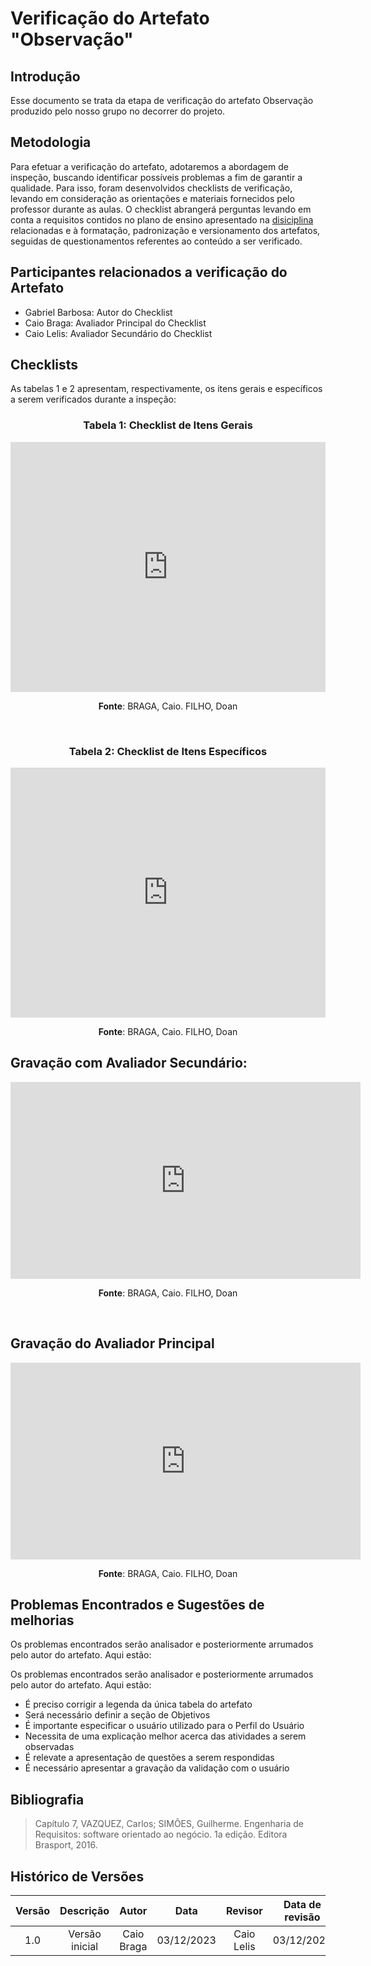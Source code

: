 # **Verificação do Artefato "Observação"**

##  **Introdução**

Esse documento se trata da etapa de verificação do artefato Observação produzido pelo nosso grupo no decorrer do projeto.


## **Metodologia**

Para efetuar a verificação do artefato, adotaremos a abordagem de inspeção, buscando identificar possíveis problemas a fim de garantir a qualidade. Para isso, foram desenvolvidos checklists de verificação, levando em consideração as orientações e materiais fornecidos pelo professor durante as aulas. O checklist abrangerá perguntas levando em conta a requisitos contidos no plano de ensino apresentado na [disiciplina](https://aprender3.unb.br/pluginfile.php/2692435/mod_resource/content/39/Plano_de_Ensino%20FIHC%20022023%20Turma%202.pdf) relacionadas e à formatação, padronização e versionamento dos artefatos, seguidas de questionamentos referentes ao conteúdo a ser verificado.


## **Participantes relacionados a verificação do Artefato**

- Gabriel Barbosa: Autor do Checklist
- Caio Braga: Avaliador Principal do Checklist
- Caio Lelis: Avaliador Secundário do Checklist


## **Checklists**

As tabelas 1 e 2 apresentam, respectivamente, os itens gerais e específicos a serem verificados durante a inspeção:

<center>

### **Tabela 1: Checklist de Itens Gerais**
</center>

<iframe src="https://docs.google.com/spreadsheets/d/e/2PACX-1vTjurOltQ8buLmH9JwC1dvm3DaijTZcAxl4NPrMj5TWQ7QSZPtleytC5Bz52ZHk8UchQ1J7pKPVKUmq/pubhtml?gid=1373810428&amp;single=true&amp;widget=true&amp;headers=false" width="100%" height="400" frameborder="0" scrolling="no"></iframe>

<center>

**Fonte**: BRAGA, Caio. FILHO, Doan
</center>

<br>

<center>

### **Tabela 2: Checklist de Itens Específicos**
</center>

<iframe src="https://docs.google.com/spreadsheets/d/e/2PACX-1vTjurOltQ8buLmH9JwC1dvm3DaijTZcAxl4NPrMj5TWQ7QSZPtleytC5Bz52ZHk8UchQ1J7pKPVKUmq/pubhtml?gid=1246002839&amp;single=true&amp;widget=true&amp;headers=false" width="100%" height="400" frameborder="0" scrolling="no"></iframe>

<center>

**Fonte**: BRAGA, Caio. FILHO, Doan
</center>


## **Gravação com Avaliador Secundário:**

<center>

<iframe width="560" height="315" src="https://www.youtube.com/embed/bKkJjeVz0ns?si=TsYpccxnWMia20cR" title="YouTube video player" frameborder="0" allow="accelerometer; autoplay; clipboard-write; encrypted-media; gyroscope; picture-in-picture; web-share" allowfullscreen></iframe>



**Fonte**: BRAGA, Caio. FILHO, Doan
</center>

<br>

## **Gravação do Avaliador Principal**

<center>

<iframe width="560" height="315" src="https://www.youtube.com/embed/xRPnlXzZUZI?si=lxLaf0BjSWRhs9xf" title="YouTube video player" frameborder="0" allow="accelerometer; autoplay; clipboard-write; encrypted-media; gyroscope; picture-in-picture; web-share" allowfullscreen></iframe>


**Fonte**: BRAGA, Caio. FILHO, Doan
</center>


## **Problemas Encontrados e Sugestões de melhorias** 

Os problemas encontrados serão analisador e posteriormente arrumados pelo autor do artefato. Aqui estão:

Os problemas encontrados serão analisador e posteriormente arrumados pelo autor do artefato. Aqui estão:

-  É preciso corrigir a legenda da única tabela do artefato
-  Será necessário definir a seção de Objetivos
-  É importante especificar o usuário utilizado para o Perfil do Usuário
- Necessita de uma explicação melhor acerca das atividades a serem observadas	
- É relevate a apresentação de questões a serem respondidas
- É necessário apresentar a gravação da validação com o usuário


## **Bibliografia**

> Capítulo 7, VAZQUEZ, Carlos; SIMÕES, Guilherme. Engenharia 
> de Requisitos: software orientado ao negócio. 1a edição. Editora Brasport, 2016.




## **Histórico de Versões**

| Versão |          Descrição              |     Autor      |      Data      |   Revisor     |    Data de revisão    |  
|:------:|:-------------------------------:|:--------------:|:--------------:|:-------------:|:---------------------:|
|  1.0   | Versão inicial |  Caio Braga   |   03/12/2023   |  Caio Lelis  |    03/12/2023       |